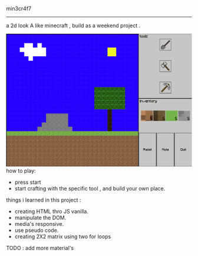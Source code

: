 min3cr4f7

---

a 2d look A like minecraft , build as a weekend project .

![alt text](./screenshots/1.png)
how to play:

- press start
- start crafting with the specific tool , and build your own place.

things i learned in this project :

- creating HTML thro JS vanilla.
- manipulate the DOM.
- media's responsive.
- use pseudo code.
- creating 2X2 matrix using two for loops

TODO : add more material's 
